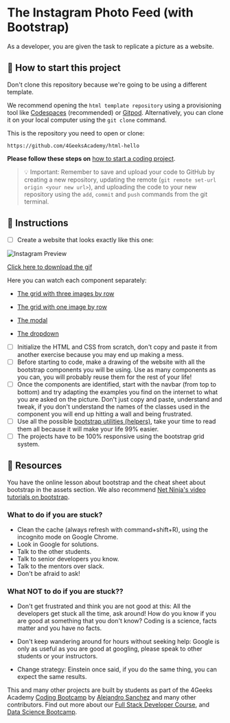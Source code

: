 <!-- hide -->
# The Instagram Photo Feed (with Bootstrap)
<!-- endhide -->

As a developer, you are given the task to replicate a picture as a website.

<onlyfor saas="false" withBanner="false">

## 🌱 How to start this project

Don't clone this repository because we're going to be using a different template.

We recommend opening the `html template repository` using a provisioning tool like [Codespaces](https://4geeks.com/lesson/what-is-github-codespaces) (recommended) or [Gitpod](https://4geeks.com/lesson/how-to-use-gitpod). Alternatively, you can clone it on your local computer using the `git clone` command. 

This is the repository you need to open or clone:

```text
https://github.com/4GeeksAcademy/html-hello
```

**Please follow these steps on** [how to start a coding project](https://4geeks.com/lesson/how-to-start-a-project).

> 💡 Important: Remember to save and upload your code to GitHub by creating a new repository, updating the remote (`git remote set-url origin <your new url>`), and uploading the code to your new repository using the `add`, `commit` and `push` commands from the git terminal.

</onlyfor>

## 📝 Instructions

- [ ] Create a website that looks exactly like this one:

![Instagram Preview](https://github.com/breatheco-de/exercise-instagram-feed-bootstrap/blob/master/assets/preview.gif?raw=true)

[Click here to download the gif](https://github.com/breatheco-de/exercise-instagram-feed-bootstrap/blob/master/assets/preview.gif?raw=true)

Here you can watch each component separately:

+ [The grid with three images by row](https://github.com/breatheco-de/exercise-instagram-feed-bootstrap/blob/master/assets/preview1.png?raw=true?raw=true)

+ [The grid with one image by row](https://github.com/breatheco-de/exercise-instagram-feed-bootstrap/blob/master/assets/preview2.png?raw=true?raw=true)

+ [The modal](https://github.com/breatheco-de/exercise-instagram-feed-bootstrap/blob/master/assets/preview3.png?raw=true?raw=true)

+ [The dropdown](https://github.com/breatheco-de/exercise-instagram-feed-bootstrap/blob/master/assets/preview4.png?raw=true?raw=true)

</p>

- [ ] Initialize the HTML and CSS from scratch, don't copy and paste it from another exercise because you may end up making a mess.
- [ ] Before starting to code, make a drawing of the website with all the bootstrap components you will be using. Use as many components as you can, you will probably reuse them for the rest of your life!
- [ ] Once the components are identified, start with the navbar (from top to bottom) and try adapting the examples you find on the internet to what you are asked on the picture. Don't just copy and paste, understand and tweak, if you don't understand the names of the classes used in the component you will end up hitting a wall and being frustrated.
- [ ] Use all the possible [bootstrap utilities (helpers)](https://getbootstrap.com/docs/5.0/layout/utilities/), take your time to read them all because it will make your life 99% easier.
- [ ] The projects have to be 100% responsive using the bootstrap grid system.

## 📒 Resources

You have the online lesson about bootstrap and the cheat sheet about bootstrap in the assets section. We also recommend [Net Ninja's video tutorials on bootstrap](https://www.youtube.com/watch?v=QAgrHLtG1Yk).

### What to do if you are stuck?

- Clean the cache (always refresh with command+shift+R), using the incognito mode on Google Chrome. 
- Look in Google for solutions. 
- Talk to the other students. 
- Talk to senior developers you know. 
- Talk to the mentors over slack.
- Don't be afraid to ask!

### What **NOT** to do if you are stuck??

- Don't get frustrated and think you are not good at this: All the developers get stuck all the time, ask around! How do you know if you are good at something that you don't know? Coding is a science, facts matter and you have no facts. 

- Don't keep wandering around for hours without seeking help: Google is only as useful as you are good at googling, please speak to other students or your instructors. 

- Change strategy: Einstein once said, if you do the same thing, you can expect the same results.

This and many other projects are built by students as part of the 4Geeks Academy [Coding Bootcamp](https://4geeksacademy.com/us/coding-bootcamp) by [Alejandro Sanchez](https://twitter.com/alesanchezr) and many other contributors. Find out more about our [Full Stack Developer Course](https://4geeksacademy.com/us/coding-bootcamps/part-time-full-stack-developer), and [Data Science Bootcamp](https://4geeksacademy.com/us/coding-bootcamps/datascience-machine-learning).
